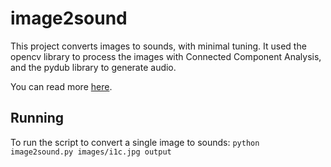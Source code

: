 # image2sound

This project converts images to sounds, with minimal tuning.  It used the opencv
library to process the images with Connected Component Analysis, and the pydub
library to generate audio.

You can read more [here](https://nsreeen.github.io/blog/rc-2022-week-8-days-2-and-3/).

## Running
To run the script to convert a single image to sounds:
`python image2sound.py images/i1c.jpg output`
